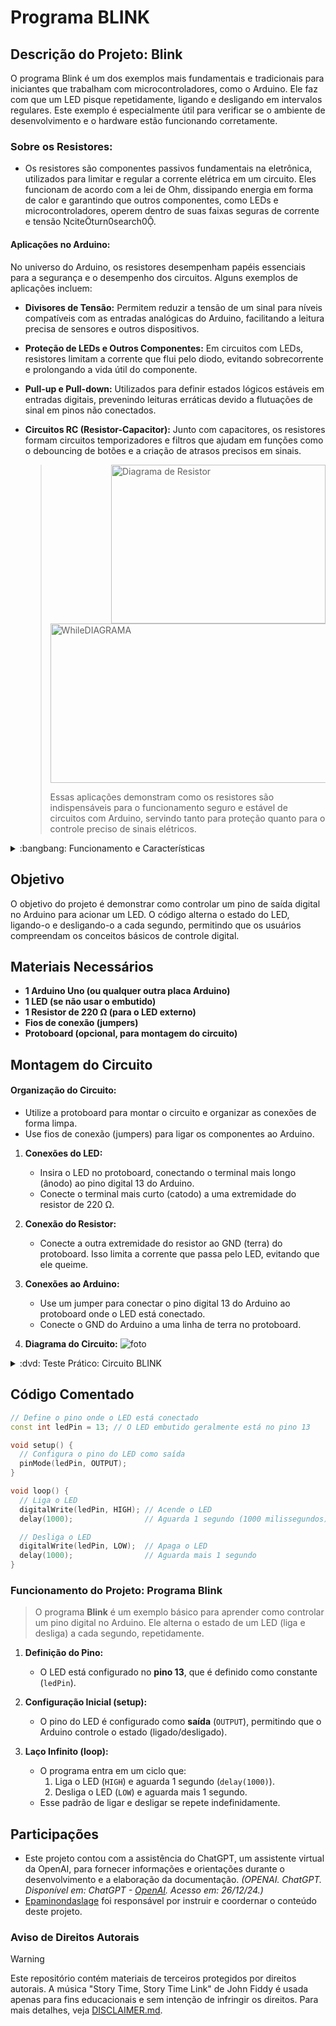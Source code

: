 # Programa BLINK


## Descrição do Projeto: Blink
O programa Blink é um dos exemplos mais fundamentais e tradicionais para iniciantes que trabalham com microcontroladores, como o Arduino. Ele faz com que um LED pisque repetidamente, ligando e desligando em intervalos regulares. Este exemplo é especialmente útil para verificar se o ambiente de desenvolvimento e o hardware estão funcionando corretamente.

### Sobre os Resistores:
- Os resistores são componentes passivos fundamentais na eletrônica, utilizados para limitar e regular a corrente elétrica em um circuito. Eles funcionam de acordo com a lei de Ohm, dissipando energia em forma de calor e garantindo que outros componentes, como LEDs e microcontroladores, operem dentro de suas faixas seguras de corrente e tensão citeturn0search0.

#### Aplicações no Arduino:

No universo do Arduino, os resistores desempenham papéis essenciais para a segurança e o desempenho dos circuitos. Alguns exemplos de aplicações incluem:

- **Divisores de Tensão:** Permitem reduzir a tensão de um sinal para níveis compatíveis com as entradas analógicas do Arduino, facilitando a leitura precisa de sensores e outros dispositivos.
- **Proteção de LEDs e Outros Componentes:** Em circuitos com LEDs, resistores limitam a corrente que flui pelo diodo, evitando sobrecorrente e prolongando a vida útil do componente.
- **Pull-up e Pull-down:** Utilizados para definir estados lógicos estáveis em entradas digitais, prevenindo leituras erráticas devido a flutuações de sinal em pinos não conectados.
- **Circuitos RC (Resistor-Capacitor):** Junto com capacitores, os resistores formam circuitos temporizadores e filtros que ajudam em funções como o debouncing de botões e a criação de atrasos precisos em sinais.

     > <img height="254.3" width="343" align="right" alt="Diagrama de Resistor" src="https://github.com/Matheusrammos/LIA-Docs/blob/main/Exerc%C3%ADcio_em_Sala_1/RESISTORES_Tabela%3ARESIST%C3%8ANCIA.png">
     >
     > <img height="255" width="450" alt="WhileDIAGRAMA" src="https://github.com/Matheusrammos/LIA-Docs/blob/main/Exerc%C3%ADcio_em_Sala_1/RESISTORES_IMG_1.png">
     > 
     > Essas aplicações demonstram como os resistores são indispensáveis para o funcionamento seguro e estável de circuitos com Arduino, servindo tanto para proteção quanto para o controle preciso de sinais elétricos.

<details>
<summary> :bangbang: Funcionamento e Características </summary>

- **Lei de Ohm:** A relação entre tensão (V), corrente (I) e resistência (R) é definida pela lei de Ohm, expressa pela fórmula V = I × R. Esse princípio básico orienta a utilização dos resistores em circuitos eletrônicos.
  
- **Dissipação de Potência:** Ao limitar a corrente, os resistores convertem parte da energia elétrica em calor. É fundamental escolher resistores com a capacidade de dissipação de potência adequada para evitar superaquecimento e danos ao componente.
  
- **Precisão e Tolerância:** Resistores são fabricados com diferentes níveis de tolerância (por exemplo, 1%, 5% ou 10%), o que influencia a precisão dos circuitos onde são aplicados. A escolha correta garante medições mais exatas e desempenho consistente.
  
- **Diversidade de Tipos:** Existem várias tecnologias de resistores, como os de carbono, metal film e wirewound, cada um oferecendo características específicas em termos de estabilidade, ruído e dissipação de calor.
  
> <img height="234.3" width="413" align="right" alt="WhileDIAGRAMA" src="https://github.com/Matheusrammos/LIA-Docs/blob/main/Exerc%C3%ADcio_em_Sala_1/RESISTORES_IMG_3.png">

> <img height="235" width="363" alt="WhileDIAGRAMA" src="https://github.com/Matheusrammos/LIA-Docs/blob/main/Exerc%C3%ADcio_em_Sala_1/RESISTORES_IMG_2.png">
</details>






## Objetivo
O objetivo do projeto é demonstrar como controlar um pino de saída digital no Arduino para acionar um LED. O código alterna o estado do LED, ligando-o e desligando-o a cada segundo, permitindo que os usuários compreendam os conceitos básicos de controle digital.


## Materiais Necessários
- **1 Arduino Uno (ou qualquer outra placa Arduino)**
- **1 LED (se não usar o embutido)**
- **1 Resistor de 220 Ω (para o LED externo)**
- **Fios de conexão (jumpers)**
- **Protoboard (opcional, para montagem do circuito)**

## Montagem do Circuito
#### Organização do Circuito:
   - Utilize a protoboard para montar o circuito e organizar as conexões de forma limpa.
   - Use fios de conexão (jumpers) para ligar os componentes ao Arduino.

1. **Conexões do LED:**
   - Insira o LED no protoboard, conectando o terminal mais longo (ânodo) ao pino digital 13 do Arduino.
   - Conecte o terminal mais curto (catodo) a uma extremidade do resistor de 220 Ω.
     
2. **Conexão do Resistor:**
   - Conecte a outra extremidade do resistor ao GND (terra) do protoboard. Isso limita a corrente que passa pelo LED, evitando que ele queime.

3. **Conexões ao Arduino:**
   - Use um jumper para conectar o pino digital 13 do Arduino ao protoboard onde o LED está conectado.
   - Conecte o GND do Arduino a uma linha de terra no protoboard.

4. **Diagrama do Circuito:**
![foto](https://github.com/Matheusrammos/LIA-Docs/blob/main/Exerc%C3%ADcio_em_Sala_1/Diagrama_Aula_1.png)
<details>
<summary> :dvd: Teste Prático: Circuito BLINK </summary>

[Circuito BLINK](https://github.com/user-attachments/assets/0fd8602f-0a26-4570-a3aa-290ff9b52ce1)
</details>


## Código Comentado
```cpp
// Define o pino onde o LED está conectado
const int ledPin = 13; // O LED embutido geralmente está no pino 13

void setup() {
  // Configura o pino do LED como saída
  pinMode(ledPin, OUTPUT);
}

void loop() {
  // Liga o LED
  digitalWrite(ledPin, HIGH); // Acende o LED
  delay(1000);                // Aguarda 1 segundo (1000 milissegundos)

  // Desliga o LED
  digitalWrite(ledPin, LOW);  // Apaga o LED
  delay(1000);                // Aguarda mais 1 segundo
}
````


### Funcionamento do Projeto: Programa Blink  
> O programa **Blink** é um exemplo básico para aprender como controlar um pino digital no Arduino. Ele alterna o estado de um LED (liga e desliga) a cada segundo, repetidamente.  
1. **Definição do Pino:**
   - O LED está configurado no **pino 13**, que é definido como constante (`ledPin`).

2. **Configuração Inicial (setup):**
   - O pino do LED é configurado como **saída** (`OUTPUT`), permitindo que o Arduino controle o estado (ligado/desligado).

3. **Laço Infinito (loop):**
   - O programa entra em um ciclo que:
     1. Liga o LED (`HIGH`) e aguarda 1 segundo (`delay(1000)`).
     2. Desliga o LED (`LOW`) e aguarda mais 1 segundo.
   - Esse padrão de ligar e desligar se repete indefinidamente.


## Participações
- Este projeto contou com a assistência do ChatGPT, um assistente virtual da OpenAI, para fornecer informações e orientações durante o desenvolvimento e a elaboração da documentação.
  *(OPENAI. ChatGPT. Disponível em: ChatGPT - [OpenAI](https://www.openai.com/chatgpt). Acesso em: 26/12/24.)*
- [Epaminondaslage](https://www.bing.com/ck/a?!&&p=cf945232149fce13JmltdHM9MTcyNjcwNDAwMCZpZ3VpZD0yNGZkYWYyYS1lMjZiLTYzMWYtMzY0MC1iYmJiZTNlZTYyZGImaW5zaWQ9NTE5Mg&ptn=3&ver=2&hsh=3&fclid=24fdaf2a-e26b-631f-3640-bbbbe3ee62db&psq=src%3d%22https%3a%2f%2fgithub.com%2fEpaminondaslage%2fAluno_Fulano_de_Tal%2fblob%2fmain%2fExercicio_em_Casa_1%2fFigura.jpeg%22+alt%3d%22Circuito%22+width%3d%2250%25%22&u=a1aHR0cHM6Ly9naXRodWIuY29tL0VwYW1pbm9uZGFzbGFnZQ&ntb=1) foi responsável por instruir e coordernar o conteúdo deste projeto.

### Aviso de Direitos Autorais 
>[!WARNING]
>
>Este repositório contém materiais de terceiros protegidos por direitos autorais. A música "Story Time, Story Time Link" de John Fiddy é usada apenas para fins educacionais e sem intenção de infringir os direitos. Para mais detalhes, veja [DISCLAIMER.md](./DISCLAIMER.md).
